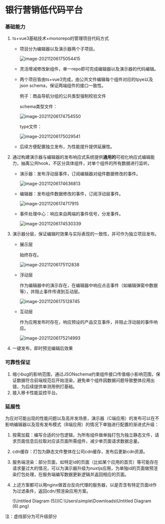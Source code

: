 # 银行营销低代码平台

### 基础能力

1. ts+vue3基础技术+monorepo的管理项目代码方式

   * 项目分为编辑器以及演示器两个子项目。

     ![image-20211206175054415](C:\Users\simple\AppData\Roaming\Typora\typora-user-images\image-20211206175054415.png)

   * 灵活增减修改新组件，单一repo即可完成编辑器以及演示器的代码编辑。

   * 两个项目皆由ts+vue3完成，由公共文件编辑每个组件对应的tpye以及json schema，保证两端组件的接口一致性。

     例子：商品导航分组的公共类型强制校验文件

     schema类型文件：

     ![image-20211206174754550](C:\Users\simple\AppData\Roaming\Typora\typora-user-images\image-20211206174754550.png)

     type文件：

     ![image-20211206175029541](C:\Users\simple\AppData\Roaming\Typora\typora-user-images\image-20211206175029541.png)

   * 后续方便配置独立发布，为性能提升提供延展性。

2. 通过构建演示器与编辑器的发布响应式系统提供**通用的**可视化响应式编辑能力，抽离公共hook，不区分具体组件，对单个组件的所有数据进行监听。

   * 演示器：发布浮动层事件，订阅编辑器对组件数据修改的事件。

     ![image-20211206174636813](C:\Users\simple\AppData\Roaming\Typora\typora-user-images\image-20211206174636813.png)

   * 编辑器：发布组件数据修改的事件，订阅浮动层事件。

     ![image-20211206174717915](C:\Users\simple\AppData\Roaming\Typora\typora-user-images\image-20211206174717915.png)

   * 事件处理中心：响应来自两端的事件信号，分发事件。

     ![image-20211206174530339](C:\Users\simple\AppData\Roaming\Typora\typora-user-images\image-20211206174530339.png)

3. 演示器分层，保证编辑时效果与实际表现的一致性，并可作为独立项目发布。

   * 展示层

     始终存在。

     ![image-20211206175112838](C:\Users\simple\AppData\Roaming\Typora\typora-user-images\image-20211206175112838.png)

   * 浮动层

     作为编辑器中的演示存在，在编辑器中响应点击事件（如编辑弹窗中数据等），并阻止事件传递到互动层。

     ![image-20211206175128745](C:\Users\simple\AppData\Roaming\Typora\typora-user-images\image-20211206175128745.png)

   * 互动层

     作为应用发布时存在，响应预设的产品交互事件，并阻止浮动层的事件响应。

     ![image-20211206175214993](C:\Users\simple\AppData\Roaming\Typora\typora-user-images\image-20211206175214993.png)

4. 一键发布，即时预览编辑后效果

### 可靠性保证

1. 缩小bug的影响范围，通过JSONschema约束组件接口传值缩小影响范围，保证数据符合前端规范后开始渲染，避免单个组件因数据问题导致整体应用出错，为后续提供单测用例打基础。
2. 接入移卡性能监控平台。

### 延展性

为应对可能出现的性能问题以及高并发场景，演示器（C端应用）的发布可以在不影响编辑器以及现有发布模式（B端应用）的情况下单独进行配置的渐进式升级：

1. 按需加载：编写合适的分包逻辑，为所有组件做单独打包为独立静态文件，请求页面信息后拉取对应该页面所需组件，减少单页面请求数据总量。

2. cdn缓存：打包为静态文件整体在公司cdn缓存，发布后更新cdn资源。

3. 服务端渲染：部分页面，如特定id的页面（比如某个应用的首页）等可能存在请求量过大的情况，可以为演示器升级为nuxtjs应用，为单独id的页面做预渲染打包处理，在服务端编写数据更新逻辑并返回相应的页面。

4. 上述方案都可以用nginx做首台反向代理的服务器，以是否含有特定页面id作为过滤条件，返回cdn/预渲染应用方案。

   ![Untitled Diagram (5)](C:\Users\simple\Downloads\Untitled Diagram (6).png)

注：虚线部分为可升级部分


